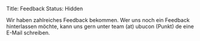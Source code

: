 Title: Feedback
Status: Hidden

Wir haben zahlreiches Feedback bekommen. Wer uns noch ein Feedback
hinterlassen möchte, kann uns gern unter team (at) ubucon (Punkt) de
eine E-Mail schreiben.


